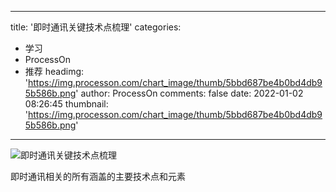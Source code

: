 
---
title: '即时通讯关键技术点梳理'
categories: 
 - 学习
 - ProcessOn
 - 推荐
headimg: 'https://img.processon.com/chart_image/thumb/5bbd687be4b0bd4db95b586b.png'
author: ProcessOn
comments: false
date: 2022-01-02 08:26:45
thumbnail: 'https://img.processon.com/chart_image/thumb/5bbd687be4b0bd4db95b586b.png'
---

<div>   
<img class="thumb" alt="即时通讯关键技术点梳理" src="https://img.processon.com/chart_image/thumb/5bbd687be4b0bd4db95b586b.png" referrerpolicy="no-referrer">
<p>即时通讯相关的所有涵盖的主要技术点和元素</p>  
</div>
            